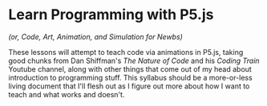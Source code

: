 # Learn Programming with P5.js

*(or, Code, Art, Animation, and Simulation for Newbs)*

These lessons will attempt to teach code via animations in P5.js, taking good chunks from Dan Shiffman's *The Nature of Code* and his *Coding Train* Youtube channel, along with other things that come out of my head about introduction to programming stuff.  This syllabus should be a more-or-less living document that I'll flesh out as I figure out more about how I want to teach and what works and doesn't.

